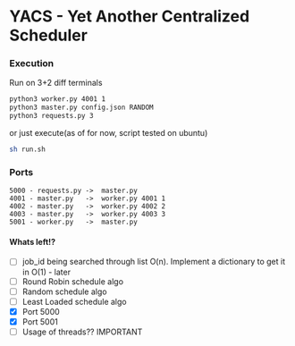 # YACS - Yet Another Centralized Scheduler

### Execution
Run on 3+2 diff terminals  

```sh
python3 worker.py 4001 1
python3 master.py config.json RANDOM
python3 requests.py 3 
```
or just execute(as of for now, script tested on ubuntu)  

```sh
sh run.sh
```

### Ports 
```
5000 - requests.py ->  master.py  
4001 - master.py   ->  worker.py 4001 1  
4002 - master.py   ->  worker.py 4002 2  
4003 - master.py   ->  worker.py 4003 3
5001 - worker.py   ->  master.py
```  

#### Whats left!?
- [ ] job_id being searched through list O(n). Implement a dictionary to get it in O(1) - later
- [ ] Round Robin schedule algo
- [ ] Random schedule algo
- [ ] Least Loaded schedule algo
- [x] Port 5000
- [x] Port 5001
- [ ] Usage of threads?? IMPORTANT 
